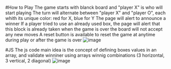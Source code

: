 #How to Play
The game starts with blanck board and "player X" is who will start playing
The turn will alternate between "player X" and "player O", each whith its unique color: red for X, blue for Y
The page will alert to announce a winner
If a player tried to use an already used box, the page will alert that this block is already taken
when the game is over the board will not accept any new moves
A reset button is available to reset the game at anytime during play or after the game is over
![image](https://github.com/user-attachments/assets/749158cd-ea6f-473d-9328-d387f913ecce)

#JS
The js code main idea is the concept of defining boxes values in an array, and validate winniner using arrays winnig combinations (3 horizontal, 3 vertical, 2 diagonal)
![image](https://github.com/user-attachments/assets/7f83ba81-4d7f-4fe8-8eaf-03d254c3bc92)
